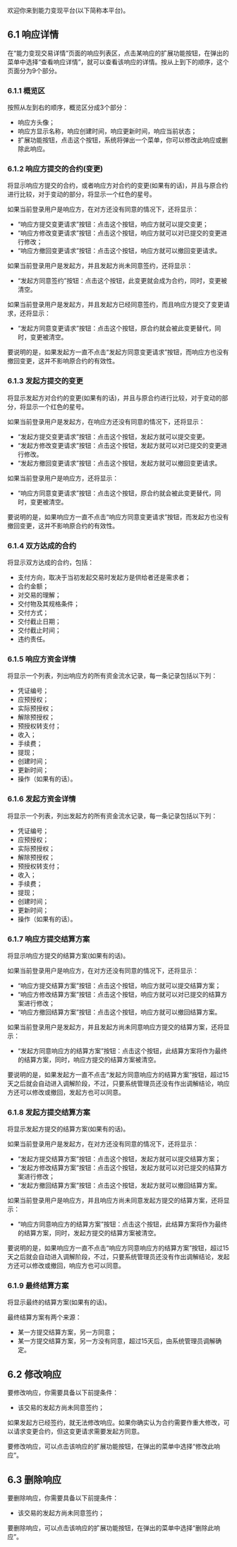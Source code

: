 欢迎你来到能力变现平台(以下简称本平台)。

## **6.1 响应详情**

在“能力变现交易详情”页面的响应列表区，点击某响应的扩展功能按钮，在弹出的菜单中选择“查看响应详情”，就可以查看该响应的详情。按从上到下的顺序，这个页面分为9个部分。

### **6.1.1 概览区**

按照从左到右的顺序，概览区分成3个部分：
* 响应方头像；
* 响应方显示名称，响应创建时间，响应更新时间，响应当前状态；
* 扩展功能按钮，点击这个按钮，系统将弹出一个菜单，你可以修改此响应或删除此响应。

### **6.1.2 响应方提交的合约(变更)**

将显示响应方提交的合约，或者响应方对合约的变更(如果有的话)，并且与原合约进行比较，对于变动的部分，将显示一个红色的星号。

如果当前登录用户是响应方，在对方还没有同意的情况下，还将显示：
* “响应方提交变更请求”按钮：点击这个按钮，响应方就可以提交变更；
* “响应方修改变更请求”按钮：点击这个按钮，响应方就可以对已提交的变更进行修改；
* “响应方撤回变更请求”按钮：点击这个按钮，响应方就可以撤回变更请求。

如果当前登录用户是发起方，并且发起方尚未同意签约，还将显示：
* “发起方同意签约”按钮：点击这个按钮，此变更就会成为合约，同时，变更被清空。

如果当前登录用户是发起方，并且发起方已经同意签约，而且响应方提交了变更请求，还将显示：
* “发起方同意变更请求”按钮：点击这个按钮，原合约就会被此变更替代，同时，变更被清空。

要说明的是，如果发起方一直不点击“发起方同意变更请求”按钮，而响应方也没有撤回变更，这并不影响原合约的有效性。

### **6.1.3 发起方提交的变更**

将显示发起方对合约的变更(如果有的话)，并且与原合约进行比较，对于变动的部分，将显示一个红色的星号。

如果当前登录用户是发起方，在响应方还没有同意的情况下，还将显示：
* “发起方提交变更请求”按钮：点击这个按钮，发起方就可以提交变更。
* “发起方修改变更请求”按钮：点击这个按钮，发起方就可以对已提交的变更进行修改。
* “发起方撤回变更请求”按钮：点击这个按钮，发起方就可以撤回变更请求。

如果当前登录用户是响应方，还将显示：
* “响应方同意变更请求”按钮：点击这个按钮，原合约就会被此变更替代，同时，变更被清空。

要说明的是，如果响应方一直不点击“响应方同意变更请求”按钮，而发起方也没有撤回变更，这并不影响原合约的有效性。

### **6.1.4 双方达成的合约**

将显示双方达成的合约，包括：
* 支付方向，取决于当初发起交易时发起方是供给者还是需求者；
* 合约金额；
* 对交易的理解；
* 交付物及其规格条件；
* 交付方式；
* 交付截止日期；
* 交付截止时间；
* 违约责任。

### **6.1.5 响应方资金详情**

将显示一个列表，列出响应方的所有资金流水记录，每一条记录包括以下列：
* 凭证编号；
* 应预授权；
* 实际预授权；
* 解除预授权；
* 预授权转支付；
* 收入；
* 手续费；
* 提现；
* 创建时间；
* 更新时间；
* 操作（如果有的话）。

### **6.1.6 发起方资金详情**

将显示一个列表，列出发起方的所有资金流水记录，每一条记录包括以下列：
* 凭证编号；
* 应预授权；
* 实际预授权；
* 解除预授权；
* 预授权转支付；
* 收入；
* 手续费；
* 提现；
* 创建时间；
* 更新时间；
* 操作（如果有的话）。

### **6.1.7 响应方提交结算方案**

将显示响应方提交的结算方案(如果有的话)。

如果当前登录用户是响应方，在对方还没有同意的情况下，还将显示：
* “响应方提交结算方案”按钮：点击这个按钮，响应方就可以提交结算方案；
* “响应方修改结算方案”按钮：点击这个按钮，响应方就可以对已提交的结算方案进行修改；
* “响应方撤回结算方案”按钮：点击这个按钮，响应方就可以撤回结算方案。

如果当前登录用户是发起方，并且发起方尚未同意响应方提交的结算方案，还将显示：
* “发起方同意响应方的结算方案”按钮：点击这个按钮，此结算方案将作为最终的结算方案，同时，响应方提交的结算方案被清空。

要说明的是，如果发起方一直不点击“发起方同意响应方的结算方案”按钮，超过15天之后就会自动进入调解阶段，不过，只要系统管理员还没有作出调解结论，响应方还可以修改或撤回，发起方也可以同意。

### **6.1.8 发起方提交结算方案**

将显示发起方提交的结算方案(如果有的话)。

如果当前登录用户是发起方，在对方还没有同意的情况下，还将显示：
* “发起方提交结算方案”按钮：点击这个按钮，发起方就可以提交结算方案；
* “发起方修改结算方案”按钮：点击这个按钮，发起方就可以对已提交的结算方案进行修改；
* “发起方撤回结算方案”按钮：点击这个按钮，发起方就可以撤回结算方案。

如果当前登录用户是响应方，并且响应方尚未同意发起方提交的结算方案，还将显示：
* “响应方同意响应方的结算方案”按钮：点击这个按钮，此结算方案将作为最终的结算方案，同时，发起方提交的结算方案被清空。

要说明的是，如果响应方一直不点击“响应方同意响应方的结算方案”按钮，超过15天之后就会自动进入调解阶段，不过，只要系统管理员还没有作出调解结论，发起方还可以修改或撤回，响应方也可以同意。

### **6.1.9 最终结算方案**

将显示最终的结算方案(如果有的话)。

最终结算方案有两个来源：
* 某一方提交结算方案，另一方同意；
* 某一方提交结算方案，另一方没有同意，超过15天后，由系统管理员调解确定。

## **6.2 修改响应**

要修改响应，你需要具备以下前提条件：
* 该交易的发起方尚未同意签约；

如果发起方已经签约，就无法修改响应。如果你确实认为合约需要作重大修改，可以请求变更合约，但这变更请求需要发起方同意。

要修改响应，可以点击该响应的扩展功能按钮，在弹出的菜单中选择“修改此响应”。

## **6.3 删除响应**

要删除响应，你需要具备以下前提条件：
* 该交易的发起方尚未同意签约；

要删除响应，可以点击该响应的扩展功能按钮，在弹出的菜单中选择“删除此响应”。